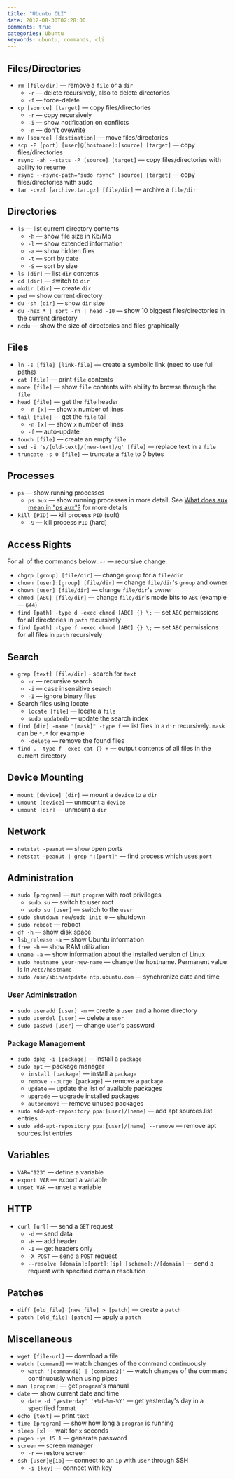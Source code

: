 ```yaml
---
title: "Ubuntu CLI"
date: 2012-08-30T02:28:00
comments: true
categories: Ubuntu
keywords: ubuntu, commands, cli
---
```


## Files/Directories

* `rm [file/dir]` — remove a `file` or a `dir`
  * `-r` — delete recursively, also to delete directories
  * `-f` — force-delete
* `cp [source] [target]` — copy files/directories
  * `-r` — copy recursively
  * `-i` — show notification on conflicts
  * `-n` — don't ovewrite
* `mv [source] [destination]` — move files/directories
* `scp -P [port] [user]@[hostname]:[source] [target]` — copy files/directories
* `rsync -ah --stats -P [source] [target]` — copy files/directories with ability to resume
* `rsync --rsync-path="sudo rsync" [source] [target]` — copy files/directories with sudo
* `tar -cvzf [archive.tar.gz] [file/dir]` — archive a `file/dir`

## Directories

* `ls` — list current directory contents
  * `-h` — show file size in Kb/Mb
  * `-l` — show extended information
  * `-a` — show hidden files
  * `-t` — sort by date
  * `-S` — sort by size
* `ls [dir]` — list `dir` contents
* `cd [dir]` — switch to `dir`
* `mkdir [dir]` — create `dir`
* `pwd` — show current directory
* `du -sh [dir]` — show `dir` size
* `du -hsx * | sort -rh | head -10` — show 10 biggest files/directories in the current directory
* `ncdu` — show the size of directories and files graphically

## Files

* `ln -s [file] [link-file]` — create a symbolic link (need to use full paths)
* `cat [file]` — print `file` contents
* `more [file]` — show `file` contents with ability to browse through the `file`
* `head [file]` — get the `file` header
  * `-n [x]` — show `x` number of lines
* `tail [file]` — get the `file` tail
  * `-n [x]` — show `x` number of lines
  * `-f` — auto-update
* `touch [file]` — create an empty `file`
* `sed -i 's/[old-text]/[new-text]/g' [file]` — replace text in a `file`
* `truncate -s 0 [file]` — truncate a `file` to 0 bytes

## Processes

* `ps` — show running processes
  * `ps aux` — show running processes in more detail. See [What does aux mean in "ps aux"?](https://unix.stackexchange.com/questions/106847/what-does-aux-mean-in-ps-aux) for more details
* `kill [PID]` — kill process `PID` (soft)
  * `-9` — kill process `PID` (hard)

## Access Rights

For all of the commands below: `-r` — recursive change.

* `chgrp [group] [file/dir]` — change `group` for a `file/dir`
* `chown [user]:[group] [file/dir]` — change `file/dir`'s `group` and owner
* `chown [user] [file/dir]` — change `file/dir`'s owner
* `chmod [ABC] [file/dir]` — change `file/dir`'s mode bits to `ABC` (example — `644`)
* `find [path] -type d -exec chmod [ABC] {} \;` — set `ABC` permissions for all directories in `path` recursively
* `find [path] -type f -exec chmod [ABC] {} \;` — set `ABC` permissions for all files in `path` recursively

## Search

* `grep [text] [file/dir]` - search for `text`
  * `-r` — recursive search
  * `-i` — case insensitive search
  * `-I` — ignore binary files
* Search files using locate
  * `locate [file]` — locate a `file`
  * `sudo updatedb` — update the search index
* `find [dir] -name "[mask]" -type f` — list files in a `dir` recursively. `mask` can be `*.*` for example
  * `-delete` — remove the found files
* `find . -type f -exec cat {} +` — output contents of all files in the current directory

## Device Mounting

* `mount [device] [dir]` — mount a `device` to a `dir`
* `umount [device]` — unmount a `device`
* `umount [dir]` — unmount a `dir`

## Network

* `netstat -peanut` — show open ports
* `netstat -peanut | grep ":[port]"` — find process which uses `port`

## Administration

* `sudo [program]` — run `program` with root privileges
  * `sudo su` — switch to user root
  * `sudo su [user]` — switch to the `user`
* `sudo shutdown now`/`sudo init 0` — shutdown
* `sudo reboot` — reboot
* `df -h` — show disk space
* `lsb_release -a` — show Ubuntu information
* `free -h` — show RAM utilization
* `uname -a` — show information about the installed version of Linux
* `sudo hostname your-new-name` — change the hostname. Permanent value is in `/etc/hostname`
* `sudo /usr/sbin/ntpdate ntp.ubuntu.com` — synchronize date and time

### User Administration

* `sudo useradd [user] -m` — create a `user` and a home directory
* `sudo userdel [user]` — delete a `user`
* `sudo passwd [user]` — change `user`'s password

### Package Management

* `sudo dpkg -i [package]` — install a `package`
* `sudo apt` — package manager
  * `install [package]` — install a `package`
  * `remove --purge [package]` — remove a `package`
  * `update` — update the list of available packages
  * `upgrade` — upgrade installed packages
  * `autoremove` — remove unused packages
* `sudo add-apt-repository ppa:[user]/[name]` — add apt sources.list entries
* `sudo add-apt-repository ppa:[user]/[name] --remove` — remove apt sources.list entries

## Variables

* `VAR="123"` — define a variable
* `export VAR` — export a variable
* `unset VAR` — unset a variable

## HTTP

* `curl [url]` — send a `GET` request
  * `-d` — send data
  * `-H` — add header
  * `-I` — get headers only
  * `-X POST` — send a `POST` request
  * `--resolve [domain]:[port]:[ip] [scheme]://[domain]` — send a request with specified domain resolution

## Patches

* `diff [old_file] [new_file] > [patch]` — create a `patch`
* `patch [old_file] [patch]` — apply a `patch`

## Miscellaneous

* `wget [file-url]` — download a file
* `watch [command]` — watch changes of the command continuously
  * `watch '[command1] | [command2]'` — watch changes of the command continuously when using pipes
* `man [program]` — get `program`'s manual
* `date` — show current date and time
  * `date -d "yesterday" '+%d-%m-%Y'` — get yesterday's day in a specified format
* `echo [text]` — print `text`
* `time [program]` — show how long a `program` is running
* `sleep [x]` — wait for `x` seconds
* `pwgen -ys 15 1` — generate password
* `screen` — screen manager
  * `-r` — restore screen
* `ssh [user]@[ip]` — connect to an `ip` with `user` through SSH
  * `-i [key]` — connect with key
